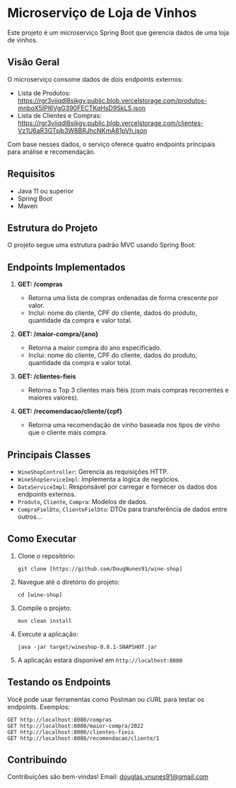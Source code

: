 # Microserviço de Loja de Vinhos

Este projeto é um microserviço Spring Boot que gerencia dados de uma loja de vinhos.
## Visão Geral

O microserviço consome dados de dois endpoints externos:
- Lista de Produtos: https://rgr3viiqdl8sikgv.public.blob.vercelstorage.com/produtos-mnboX5IPl6VgG390FECTKqHsD9SkLS.json
- Lista de Clientes e Compras: https://rgr3viiqdl8sikgv.public.blob.vercelstorage.com/clientes-Vz1U6aR3GTsjb3W8BRJhcNKmA81pVh.json

Com base nesses dados, o serviço oferece quatro endpoints principais para análise e recomendação.

## Requisitos

- Java 11 ou superior
- Spring Boot
- Maven

## Estrutura do Projeto

O projeto segue uma estrutura padrão MVC usando Spring Boot:

## Endpoints Implementados

1. **GET: /compras**
    - Retorna uma lista de compras ordenadas de forma crescente por valor.
    - Inclui: nome do cliente, CPF do cliente, dados do produto, quantidade da compra e valor total.

2. **GET: /maior-compra/{ano}**
    - Retorna a maior compra do ano especificado.
    - Inclui: nome do cliente, CPF do cliente, dados do produto, quantidade da compra e valor total.

3. **GET: /clientes-fieis**
    - Retorna o Top 3 clientes mais fiéis (com mais compras recorrentes e maiores valores).

4. **GET: /recomendacao/cliente/{cpf}**
    - Retorna uma recomendação de vinho baseada nos tipos de vinho que o cliente mais compra.

## Principais Classes

- `WineShopController`: Gerencia as requisições HTTP.
- `WineShopServiceImpl`: Implementa a lógica de negócios.
- `DataServiceImpl`: Responsável por carregar e fornecer os dados dos endpoints externos.
- `Produto`, `Cliente`, `Compra`: Modelos de dados.
- `CompraFielDto`, `ClienteFielDto`: DTOs para transferência de dados entre outros...

## Como Executar

1. Clone o repositório:
   ```
   git clone [https://github.com/DougNunes91/wine-shop]
   ```

2. Navegue até o diretório do projeto:
   ```
   cd [wine-shop]
   ```

3. Compile o projeto:
   ```
   mvn clean install
   ```

4. Execute a aplicação:
   ```
   java -jar target/wineshop-0.0.1-SNAPSHOT.jar
   ```

5. A aplicação estará disponível em `http://localhost:8080`

## Testando os Endpoints

Você pode usar ferramentas como Postman ou cURL para testar os endpoints. Exemplos:

```
GET http://localhost:8080/compras
GET http://localhost:8080/maior-compra/2022
GET http://localhost:8080/clientes-fieis
GET http://localhost:8080/recomendacao/cliente/1
```

## Contribuindo

Contribuições são bem-vindas! Email: douglas.vnunes91@gmail.com
